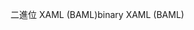 <span data-ttu-id="bf775-101">二進位 XAML (BAML)</span><span class="sxs-lookup"><span data-stu-id="bf775-101">binary XAML (BAML)</span></span>